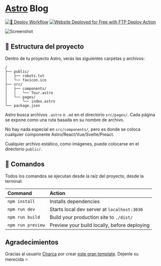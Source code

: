 # [Astro](https://astro.build) Blog

[![🚀 Deploy Workflow](https://github.com/JonathanRangelB/blog/actions/workflows/main.yml/badge.svg)](https://github.com/JonathanRangelB/blog/actions/workflows/main.yml)
[<img alt="Website Deployed for Free with FTP Deploy Action" src="https://img.shields.io/badge/Website deployed for free with-FTP DEPLOY ACTION-%3CCOLOR%3E?style=for-the-badge&color=2b9348">](https://github.com/SamKirkland/FTP-Deploy-Action)

![Screenshot](https://github.com/JonathanRangelB/blog/assets/3516336/ba5dc96b-deae-45b0-9f2a-8cc4b0db7c48)

## 🚀 Estructura del proyecto

Dentro de tu proyecto Astro, verás las siguientes carpetas y archivos:

```
/
├── public/
│   ├── robots.txt
│   └── favicon.ico
├── src/
│   ├── components/
│   │   └── Tour.astro
│   └── pages/
│       └── index.astro
└── package.json
```

Astro busca archivos `.astro` o `.md` en el directorio `src/pages/`. Cada página se expone como una ruta basada en su nombre de archivo.

No hay nada especial en `src/components/`, pero es donde se coloca cualquier componente Astro/React/Vue/Svelte/Preact.

Cualquier archivo estático, como imágenes, puede colocarse en el directorio `public/`.

## 🧞 Comandos

Todos los comandos se ejecutan desde la raíz del proyecto, desde la terminal:

| Command           | Action                                       |
| :---------------- | :------------------------------------------- |
| `npm install`     | Installs dependencies                        |
| `npm run dev`     | Starts local dev server at `localhost:3030`  |
| `npm run build`   | Build your production site to `./dist/`      |
| `npm run preview` | Preview your build locally, before deploying |

## Agradecimientos
Gracias al usuario [Charca](https://github.com/Charca) por crear [este gran template](https://github.com/Charca/astro-blog-template). Dejenle su merecida ⭐
